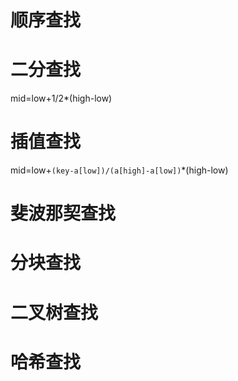 # 顺序查找

# 二分查找
mid=low+1/2*(high-low)

# 插值查找
mid=low+`(key-a[low])/(a[high]-a[low])`*(high-low)

# 斐波那契查找

# 分块查找

# 二叉树查找

# 哈希查找